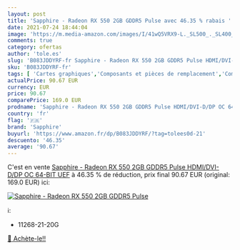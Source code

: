 ```yaml
---
layout: post
title: 'Sapphire - Radeon RX 550 2GB GDDR5 Pulse avec 46.35 % rabais '
date: 2021-07-24 18:44:04
image: 'https://m.media-amazon.com/images/I/41wQ5VRX9-L._SL500_._SL400_.jpg'
comments: true
category: ofertas
author: 'tole.es'
slug: 'B083JDDYRF-fr Sapphire - Radeon RX 550 2GB GDDR5 Pulse HDMI/DVI-D/DP OC...'
sku: 'B083JDDYRF-fr'
tags: [ 'Cartes graphiques','Composants et pièces de remplacement','Composants internes','Informatique','sapphire', ]
actualPrice: 90.67 EUR
currency: EUR
price: 90.67
comparePrice: 169.0 EUR
prodname: 'Sapphire - Radeon RX 550 2GB GDDR5 Pulse HDMI/DVI-D/DP OC 64-BIT UEF'
country: 'fr'
flag: '🇫🇷'
brand: 'Sapphire'
buyurl: 'https://www.amazon.fr/dp/B083JDDYRF/?tag=tolees0d-21'
descuento: '46.35'
average: '90.67'
---
```


C'est en vente [Sapphire - Radeon RX 550 2GB GDDR5 Pulse HDMI/DVI-D/DP OC 64-BIT UEF](https://www.amazon.fr/dp/B083JDDYRF/?tag=tolees0d-21)  à  46.35 % de réduction, prix final  90.67 EUR (original: 169.0 EUR) ici:

[![Sapphire - Radeon RX 550 2GB GDDR5 Pulse](https://m.media-amazon.com/images/I/41wQ5VRX9-L._SL500_._SL400_.jpg)](https://www.amazon.fr/dp/B083JDDYRF/?tag=tolees0d-21)

ℹ️:

- 11268-21-20G

[🛒 Achète-le!!](https://www.amazon.fr/dp/B083JDDYRF/?tag=tolees0d-21)

